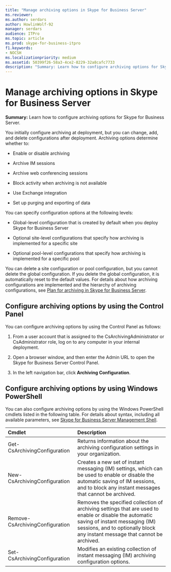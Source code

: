 ```yaml
---
title: "Manage archiving options in Skype for Business Server"
ms.reviewer: 
ms.author: serdars
author: HowlinWolf-92
manager: serdars
audience: ITPro
ms.topic: article
ms.prod: skype-for-business-itpro
f1.keywords:
- NOCSH
ms.localizationpriority: medium
ms.assetid: 50399f26-58a3-4ce2-8229-32a8cafc7733
description: "Summary: Learn how to configure archiving options for Skype for Business Server."
---
```


# Manage archiving options in Skype for Business Server

**Summary:** Learn how to configure archiving options for Skype for Business Server.
  
You initially configure archiving at deployment, but you can change, add, and delete configurations after deployment. Archiving options determine whether to: 
  
- Enable or disable archiving
    
- Archive IM sessions
    
- Archive web conferencing sessions
    
- Block activity when archiving is not available
    
- Use Exchange integration
    
- Set up purging and exporting of data
    
You can specify configuration options at the following levels:
  
- Global-level configuration that is created by default when you deploy Skype for Business Server
    
- Optional site-level configurations that specify how archiving is implemented for a specific site
    
- Optional pool-level configurations that specify how archiving is implemented for a specific pool
    
You can delete a site configuration or pool configuration, but you cannot delete the global configuration. If you delete the global configuration, it is automatically reset to the default values. For details about how archiving configurations are implemented and the hierarchy of archiving configurations, see [Plan for archiving in Skype for Business Server](../../plan-your-deployment/archiving/archiving.md).
  
## Configure archiving options by using the Control Panel

You can configure archiving options by using the Control Panel as follows:
  
1. From a user account that is assigned to the CsArchivingAdministrator or CsAdministrator role, log on to any computer in your internal deployment. 
    
2. Open a browser window, and then enter the Admin URL to open the Skype for Business Server Control Panel. 
    
3. In the left navigation bar, click **Archiving Configuration**.
    
## Configure archiving options by using Windows PowerShell

You can also configure archiving options by using the Windows PowerShell cmdlets listed in the following table. For details about syntax, including all available parameters, see [Skype for Business Server Management Shell](../management-shell.md).
  

|**Cmdlet**|**Description**|
|:-----|:-----|
|Get-CsArchivingConfiguration  <br/> |Returns information about the archiving configuration settings in your organization.  <br/> |
|New-CsArchivingConfiguration  <br/> |Creates a new set of instant messaging (IM) settings, which can be used to enable or disable the automatic saving of IM sessions, and to block any instant messages that cannot be archived.  <br/> |
|Remove-CsArchivingConfiguration  <br/> |Removes the specified collection of archiving settings that are used to enable or disable the automatic saving of instant messaging (IM) sessions, and to optionally block any instant message that cannot be archived.  <br/> |
|Set-CsArchivingConfiguration  <br/> |Modifies an existing collection of instant messaging (IM) archiving configuration options.  <br/> |
